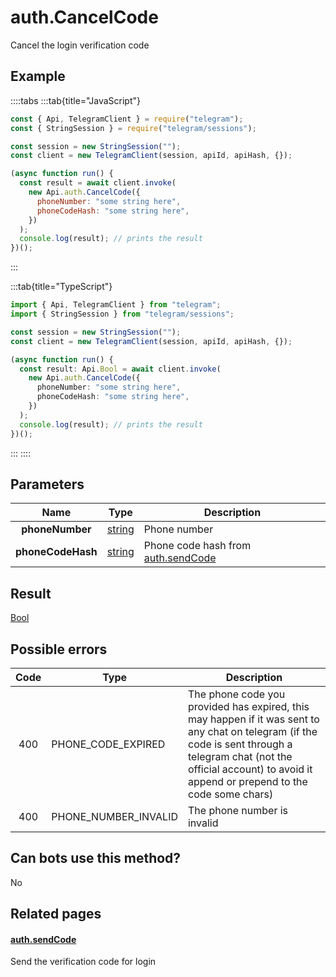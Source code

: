 # auth.CancelCode

Cancel the login verification code

## Example

::::tabs
:::tab{title="JavaScript"}

```js
const { Api, TelegramClient } = require("telegram");
const { StringSession } = require("telegram/sessions");

const session = new StringSession("");
const client = new TelegramClient(session, apiId, apiHash, {});

(async function run() {
  const result = await client.invoke(
    new Api.auth.CancelCode({
      phoneNumber: "some string here",
      phoneCodeHash: "some string here",
    })
  );
  console.log(result); // prints the result
})();
```

:::

:::tab{title="TypeScript"}

```ts
import { Api, TelegramClient } from "telegram";
import { StringSession } from "telegram/sessions";

const session = new StringSession("");
const client = new TelegramClient(session, apiId, apiHash, {});

(async function run() {
  const result: Api.Bool = await client.invoke(
    new Api.auth.CancelCode({
      phoneNumber: "some string here",
      phoneCodeHash: "some string here",
    })
  );
  console.log(result); // prints the result
})();
```

:::
::::

## Parameters

|       Name        | Type                                            | Description                                                                          |
| :---------------: | ----------------------------------------------- | ------------------------------------------------------------------------------------ |
|  **phoneNumber**  | [string](https://core.telegram.org/type/string) | Phone number                                                                         |
| **phoneCodeHash** | [string](https://core.telegram.org/type/string) | Phone code hash from [auth.sendCode](https://core.telegram.org/method/auth.sendCode) |

## Result

[Bool](https://core.telegram.org/type/Bool)

## Possible errors

| Code | Type                 | Description                                                                                                                                                                                                                   |
| :--: | -------------------- | ----------------------------------------------------------------------------------------------------------------------------------------------------------------------------------------------------------------------------- |
| 400  | PHONE_CODE_EXPIRED   | The phone code you provided has expired, this may happen if it was sent to any chat on telegram (if the code is sent through a telegram chat (not the official account) to avoid it append or prepend to the code some chars) |
| 400  | PHONE_NUMBER_INVALID | The phone number is invalid                                                                                                                                                                                                   |

## Can bots use this method?

No

## Related pages

#### [auth.sendCode](https://core.telegram.org/method/auth.sendCode)

Send the verification code for login
